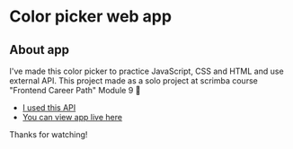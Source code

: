 # Color picker web app

## About app

I've made this color picker to practice JavaScript, CSS and HTML and use external API.
This project made as a solo project at scrimba course "Frontend Career Path" Module 9 🚀

- [I used this API](www.thecolorapi.com)
- [You can view app live here](https://scrimba.com/learn/frontend)

Thanks for watching!
